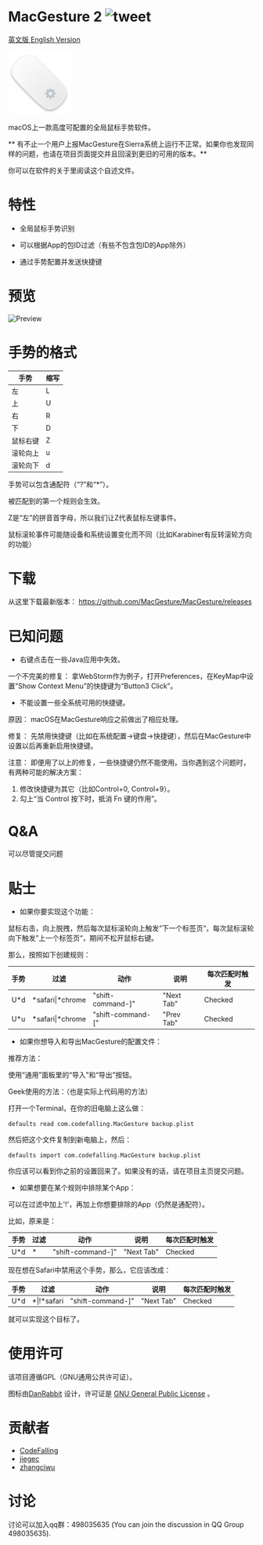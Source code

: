 # MacGesture 2 ![tweet](https://img.shields.io/twitter/url/https/github.com/CodeFalling/MacGesture.svg?style=social)

[英文版 English Version](https://github.com/MacGesture/MacGesture/blob/release/README.md)

![logo](logo.png)

macOS上一款高度可配置的全局鼠标手势软件。

** 有不止一个用户上报MacGesture在Sierra系统上运行不正常。如果你也发现同样的问题，也请在项目页面提交并且回滚到更旧的可用的版本。**

你可以在软件的关于里阅读这个自述文件。

# 特性

- 全局鼠标手势识别

- 可以根据App的包ID过滤（有些不包含包ID的App除外）

- 通过手势配置并发送快捷键

# 预览

![Preview](https://cloud.githubusercontent.com/assets/5436704/14278725/bb126d36-fb5b-11e5-9fe8-5990ea4c1c28.gif)

# 手势的格式

| 手势    | 缩写    |
|---------|---------|
| 左      | L       |
| 上      | U       |
| 右      | R       |
| 下      | D       |
| 鼠标右键| Z       |
| 滚轮向上| u       |
| 滚轮向下| d       |

手势可以包含通配符（“?”和“*”）。

被匹配到的第一个规则会生效。

Z是“左”的拼音首字母，所以我们让Z代表鼠标左键事件。

鼠标滚轮事件可能随设备和系统设置变化而不同（比如Karabiner有反转滚轮方向的功能）

# 下载

从这里下载最新版本： https://github.com/MacGesture/MacGesture/releases

# 已知问题

* 右键点击在一些Java应用中失效。

一个不完美的修复：
拿WebStorm作为例子，打开Preferences，在KeyMap中设置“Show Context Menu”的快捷键为“Button3 Click”。

* 不能设置一些全系统可用的快捷键。

原因：
macOS在MacGesture响应之前做出了相应处理。

修复：
先禁用快捷键（比如在系统配置->键盘->快捷键），然后在MacGesture中设置以后再重新启用快捷键。

注意：
即便用了以上的修复，一些快捷键仍然不能使用。当你遇到这个问题时，有两种可能的解决方案：
1. 修改快捷键为其它（比如Control+0, Control+9）。
2. 勾上“当 Control 按下时，抵消 Fn 键的作用”。

# Q&A

可以尽管提交问题

# 贴士

* 如果你要实现这个功能：

鼠标右击，向上脱拽，然后每次鼠标滚轮向上触发“下一个标签页“，每次鼠标滚轮向下触发”上一个标签页“，期间不松开鼠标右键。

那么，按照如下创建规则：

| 手势    | 过滤               | 动作               | 说明       | 每次匹配时触发         |
|---------|--------------------|--------------------|------------|------------------------|
|U*d      | \*safari\|\*chrome | "shift-command-\]" | "Next Tab" | Checked                |
|U*u      | \*safari\|\*chrome | "shift-command-\[" | "Prev Tab" | Checked                |

* 如果你想导入和导出MacGesture的配置文件：

推荐方法：

使用“通用”面板里的“导入”和“导出”按钮。

Geek使用的方法：（也是实际上代码用的方法）

打开一个Terminal，在你的旧电脑上这么做：

``` shell
defaults read com.codefalling.MacGesture backup.plist
```

然后把这个文件复制到新电脑上，然后：

``` shell
defaults import com.codefalling.MacGesture backup.plist
```

你应该可以看到你之前的设置回来了。如果没有的话，请在项目主页提交问题。

* 如果想要在某个规则中排除某个App：

可以在过滤中加上'!'，再加上你想要排除的App（仍然是通配符）。

比如，原来是：

| 手势    | 过滤               | 动作               | 说明       | 每次匹配时触发         |
|---------|--------------------|--------------------|------------|------------------------|
|U*d      | \*                 | "shift-command-\]" | "Next Tab" | Checked                |

现在想在Safari中禁用这个手势，那么，它应该改成：

| 手势    | 过滤               | 动作               | 说明       | 每次匹配时触发         |
|---------|--------------------|--------------------|------------|------------------------|
|U*d      | \*\|!*safari            | "shift-command-\]" | "Next Tab" | Checked                |

就可以实现这个目标了。

# 使用许可

该项目遵循GPL（GNU通用公共许可证）。

图标由[DanRabbit](http://www.iconarchive.com/artist/danrabbit.html) 设计，许可证是 [GNU General Public License](https://en.wikipedia.org/wiki/GNU_General_Public_License) 。 

# 贡献者

- [CodeFalling](https://github.com/codefalling)
- [jiegec](https://github.com/jiegec)
- [zhangciwu](https://github.com/zhangciwu)

# 讨论

讨论可以加入qq群：498035635 (You can join the discussion in QQ Group 498035635).
